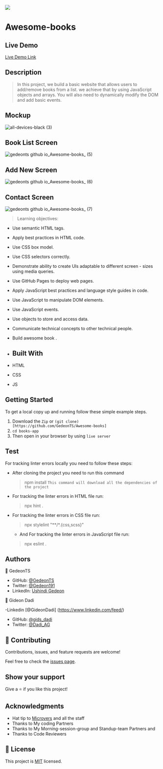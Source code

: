 ![](https://img.shields.io/badge/Microverse-blueviolet)

# Awesome-books

## Live Demo

[Live Demo Link](https://gedeonts.github.io/Awesome-books/)

## Description

> In this project, we build a basic website that allows users to add/remove books from a list. we achieve that by using JavaScript objects and arrays. You will also need to dynamically modify the DOM and add basic events.

## Mockup 

![all-devices-black (3)](https://user-images.githubusercontent.com/97834160/193423770-e6ecd3c5-54ae-45e8-b643-cbdfcb6f708f.png)

 
## Book List Screen
![gedeonts github io_Awesome-books_ (5)](https://user-images.githubusercontent.com/97834160/193422246-693827d0-352c-4d8b-b9d1-6f6db1020aab.png)



## Add New Screen
![gedeonts github io_Awesome-books_ (6)](https://user-images.githubusercontent.com/97834160/193422274-ecd11931-c7a0-4ca2-b7f1-c8afa3374a66.png)


## Contact Screen
![gedeonts github io_Awesome-books_ (7)](https://user-images.githubusercontent.com/97834160/193422305-cb238d7a-467f-4800-bbbb-c4d585e2d17c.png)


> Learning objectives: 

- Use semantic HTML tags.
- Apply best practices in HTML code.
- Use CSS box model.
- Use CSS selectors correctly.
- Demonstrate ability to create UIs adaptable to different screen - sizes using media queries.
- Use GitHub Pages to deploy web pages.
- Apply JavaScript best practices and language style guides in code.
- Use JavaScript to manipulate DOM elements.
- Use JavaScript events.
- Use objects to store and access data.
- Communicate technical concepts to other technical people.
- Build awesome book .

- ## Built With

- HTML
- CSS
- JS

## Getting Started

To get a local copy up and running follow these simple example steps.
1. Download the `Zip` or `(git clone)[https://github.com/GedeonTS/Awesome-books]`
2. `cd books-app`
3. Then open in your browser by using `live server`
## Test

For tracking linter errors locally you need to follow these steps:

- After cloning the project you need to run this command
  > npm install
   `This command will download all the dependencies of the project`

- For tracking the linter errors in HTML file run:
  > npx hint .

- For tracking the linter errors in CSS file run:
  > npx stylelint "**/*.{css,scss}"

  - And For tracking the linter errors in JavaScript file run:
  > npx eslint .

## Authors

👤 GedeonTS

- GitHub: [@GedeonTS](https://github.com/GedeonTS)
- Twitter: [@Gedeon191](https://twitter.com/Gedeon191)
- LinkedIn: [Ushindi Gedeon](https://linkedin.com/in/ushindi-gedeon-73032a228)


👤 Gideon Dadi 

-Linkedin [@GideonDadi] (https://www.linkedin.com/feed/) 
- GitHub: [@gids_dadi](https://github.com/gids-dadi) 
- Twitter: [@Dadi_AG](https://twitter.com/Dadi_AG) 

## 🤝 Contributing

Contributions, issues, and feature requests are welcome!

Feel free to check the [issues page](../../issues/).

## Show your support

Give a ⭐️ if you like this project!

## Acknowledgments

- Hat tip to [Microvers](www.microverse.org)  and all the staff
- Thanks to My coding Partners 
- Thanks to My Morning-session-group and Standup-team Partners and
- Thanks to Code Reviewers

## 📝 License

This project is [MIT](./MIT.md) licensed.
